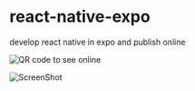 # react-native-expo
develop react native in expo and publish online

![QR code to see online](https://qr.expo.dev/expo-go?owner=samiti3d&slug=todolist&releaseChannel=default&host=exp.host)

![ScreenShot](https://github.com/samiti3d/react-native-expo/blob/main/screenshot.jpg)

